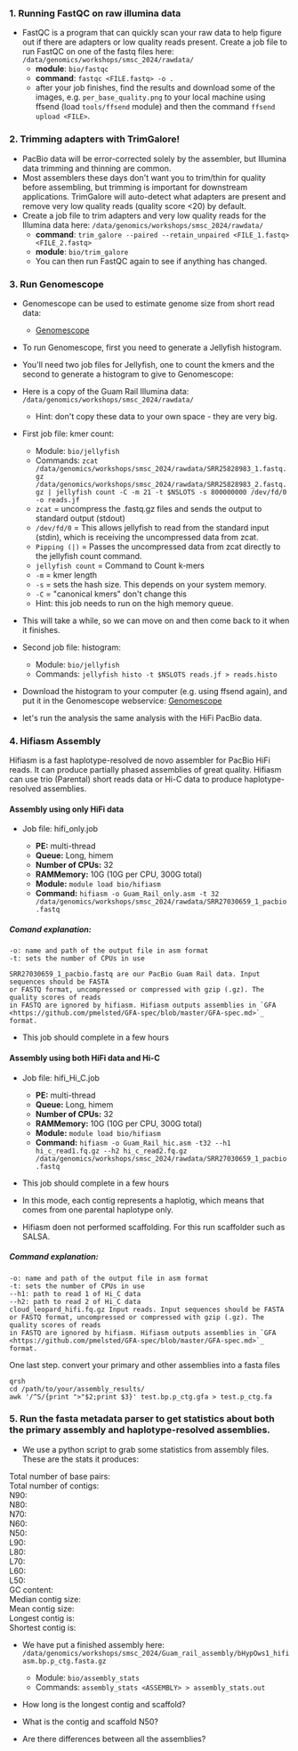 ### 1. Running FastQC on raw illumina data
* FastQC is a program that can quickly scan your raw data to help figure out if there are adapters or low quality reads present. Create a job file to run FastQC on one of the fastq files here: ```/data/genomics/workshops/smsc_2024/rawdata/```
	+ **module**: ```bio/fastqc```
	+ **command**: ```fastqc <FILE.fastq> -o .```
	+ after your job finishes, find the results and download some of the images, e.g. ```per_base_quality.png``` to your local machine using ffsend (load ```tools/ffsend``` module) and then the command ```ffsend upload <FILE>```.


### 2. Trimming adapters with TrimGalore! 
* PacBio data will be error-corrected solely by the assembler, but Illumina data trimming and thinning are common.
* Most assemblers these days don't want you to trim/thin for quality before assembling, but trimming is important for downstream applications. TrimGalore will auto-detect what adapters are present and remove very low quality reads (quality score <20) by default.  
* Create a job file to trim adapters and very low quality reads for the Illumina data here: ```/data/genomics/workshops/smsc_2024/rawdata/```
	+ **command**: ```trim_galore --paired --retain_unpaired <FILE_1.fastq> <FILE_2.fastq>```  
	+ **module**: ```bio/trim_galore```
	+ You can then run FastQC again to see if anything has changed.

### 3. Run Genomescope

* Genomescope can be used to estimate genome size from short read data: 
	+ [Genomescope](http://genomescope.org/genomescope2.0/) 

* To run Genomescope, first you need to generate a Jellyfish histogram.

* You'll need two job files for Jellyfish, one to count the kmers and the second to generate a histogram to give to Genomescope: 
* Here is a copy of the Guam Rail Illumina data: ```/data/genomics/workshops/smsc_2024/rawdata/```
	+ Hint: don't copy these data to your own space - they are very big.

* First job file: kmer count:
	+ Module: ```bio/jellyfish```
	+ Commands: ```zcat /data/genomics/workshops/smsc_2024/rawdata/SRR25828983_1.fastq.gz /data/genomics/workshops/smsc_2024/rawdata/SRR25828983_2.fastq.gz | jellyfish count -C -m 21 -t $NSLOTS -s 800000000 /dev/fd/0 -o reads.jf```
	+ ```zcat``` = uncompress the .fastq.gz files and sends the output to standard output (stdout)
 	+  ```/dev/fd/0``` = This allows jellyfish to read from the standard input (stdin), which is receiving the uncompressed data from zcat.
  	+ ```Pipping (|)``` = Passes the uncompressed data from zcat directly to the jellyfish count command.
  	+ ```jellyfish count``` = Command to Count k-mers
  	+ ```-m``` = kmer length  
	+ ```-s``` = sets the hash size. This depends on your system memory.
	+ ```-C``` = "canonical kmers" don't change this 
	+ Hint: this job needs to run on the high memory queue. 

* This will take a while, so we can move on and then come back to it when it finishes.

* Second job file: histogram:
	+ Module: ```bio/jellyfish```
	+ Commands: ```jellyfish histo -t $NSLOTS reads.jf > reads.histo```

* Download the histogram to your computer (e.g. using ffsend again), and put it in the Genomescope webservice: [Genomescope](http://qb.cshl.edu/genomescope/)

* let's run the analysis the same analysis with the HiFi PacBio data.

### 4. Hifiasm Assembly

Hifiasm is a fast haplotype-resolved de novo assembler for PacBio HiFi reads. It can produce partially phased assemblies of great quality. Hifiasm can use trio (Parental) short reads data or Hi-C data to produce haplotype-resolved assemblies.

#### Assembly using only HiFi data

* Job file: hifi_only.job

  + **PE:** multi-thread
  + **Queue:** Long, himem 
  + **Number of CPUs:** 32
  + **RAMMemory:** 10G (10G per CPU, 300G total)
  + **Module:** `module load bio/hifiasm`
  + **Command:**
```hifiasm -o Guam_Rail_only.asm -t 32 /data/genomics/workshops/smsc_2024/rawdata/SRR27030659_1_pacbio.fastq```

##### Comand explanation:
```
-o: name and path of the output file in asm format
-t: sets the number of CPUs in use

SRR27030659_1_pacbio.fastq are our PacBio Guam Rail data. Input sequences should be FASTA 
or FASTQ format, uncompressed or compressed with gzip (.gz). The quality scores of reads 
in FASTQ are ignored by hifiasm. Hifiasm outputs assemblies in `GFA <https://github.com/pmelsted/GFA-spec/blob/master/GFA-spec.md>`_ format.
```
 
* This job should complete in a few hours

#### Assembly using both HiFi data and Hi-C

* Job file: hifi_Hi_C.job

  + **PE:** multi-thread
  + **Queue:** Long, himem 
  + **Number of CPUs:** 32
  + **RAMMemory:** 10G (10G per CPU, 300G total)
  + **Module:** `module load bio/hifiasm`
  + **Command:**
  ```hifiasm -o Guam_Rail_hic.asm -t32 --h1 hi_c_read1.fq.gz --h2 hi_c_read2.fq.gz /data/genomics/workshops/smsc_2024/rawdata/SRR27030659_1_pacbio.fastq```

* This job should complete in a few hours
* In this mode, each contig represents a haplotig, which means that comes from one parental haplotype only.
* Hifiasm doen not performed scaffolding. For this run scaffolder such as SALSA.

##### Command explanation:
```
-o: name and path of the output file in asm format
-t: sets the number of CPUs in use
--h1: path to read 1 of Hi_C data
--h2: path to read 2 of Hi_C data
cloud_leopard_hifi.fq.gz Input reads. Input sequences should be FASTA 
or FASTQ format, uncompressed or compressed with gzip (.gz). The quality scores of reads 
in FASTQ are ignored by hifiasm. Hifiasm outputs assemblies in `GFA <https://github.com/pmelsted/GFA-spec/blob/master/GFA-spec.md>`_ format.
```

One last step. convert your primary and other assemblies into a fasta files

```
qrsh
cd /path/to/your/assembly_results/
awk '/^S/{print ">"$2;print $3}' test.bp.p_ctg.gfa > test.p_ctg.fa
```

### 5. Run the fasta metadata parser to get statistics about both the primary assembly and haplotype-resolved assemblies.
* We use a python script to grab some statistics from assembly files. These are the stats it produces:  

Total number of base pairs:    
Total number of contigs:   
N90:  
N80:  
N70:  
N60:  
N50:  
L90:  
L80:  
L70:  
L60:  
L50:  
GC content:  
Median contig size:  
Mean contig size:  
Longest contig is:  
Shortest contig is: 

* We have put a finished assembly here: ```/data/genomics/workshops/smsc_2024/Guam_rail_assembly/bHypOws1_hifiasm.bp.p_ctg.fasta.gz```
	+ Module: ```bio/assembly_stats```
	+ Commands: ```assembly_stats <ASSEMBLY> > assembly_stats.out```

* How long is the longest contig and scaffold?
* What is the contig and scaffold N50?
* Are there differences between all the assemblies?
